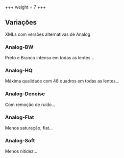 +++
weight = 7
+++

## Variações
XMLs com versões alternativas de Analog.
### Analog-BW
Preto e Branco intenso em todas as lentes...
### Analog-HQ
Máxima qualidade com 48 quadros em todas as lentes...
### Analog-Denoise
Com remoção de ruído...
### Analog-Flat
Menos saturação, flat...
### Analog-Soft
Menos nitidez...

